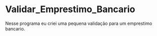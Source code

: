 # Validar_Emprestimo_Bancario
 Nesse programa eu criei uma pequena validação para um emprestimo bancario.
